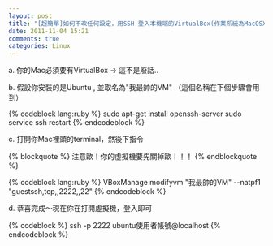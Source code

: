 ```yaml
---
layout: post
title: "[超簡單]如何不改任何設定，用SSH 登入本機端的VirtualBox(作業系統為MacOSX)"
date: 2011-11-04 15:21
comments: true
categories: Linux
---
```


a. 你的Mac必須要有VirtualBox -> 這不是廢話..

b. 假設你安裝的是Ubuntu , 並取名為"我最帥的VM" （這個名稱在下個步驟會用到）

{% codeblock lang:ruby %}
sudo apt-get install openssh-server
sudo service ssh restart
{% endcodeblock %} 

<!--more--> 

c. 打開你Mac裡頭的terminal，然後下指令
 
{% blockquote %}
 注意歐！你的虛擬機要先關掉歐！！！
{% endblockquote %}

{% codeblock lang:ruby %}
VBoxManage modifyvm "我最帥的VM" --natpf1 "guestssh,tcp,,2222,,22"
{% endcodeblock %}

d. 恭喜完成～現在你在打開虛擬機，登入即可

{% codeblock %}
ssh  -p 2222 ubuntu使用者帳號@localhost
{% endcodeblock %}


